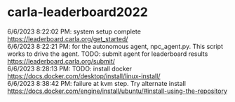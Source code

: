 # carla-leaderboard2022
6/6/2023 8:22:02 PM: system setup complete https://leaderboard.carla.org/get_started/  
6/6/2023 8:22:21 PM: for the autonomous agent, npc_agent.py. This script works to drive the agent. TODO: submit agent for leaderboard results https://leaderboard.carla.org/submit/  
6/6/2023 8:28:13 PM: TODO: install docker https://docs.docker.com/desktop/install/linux-install/  
6/6/2023 8:38:42 PM: failure at kvm step. Try alternate install https://docs.docker.com/engine/install/ubuntu/#install-using-the-repository  
